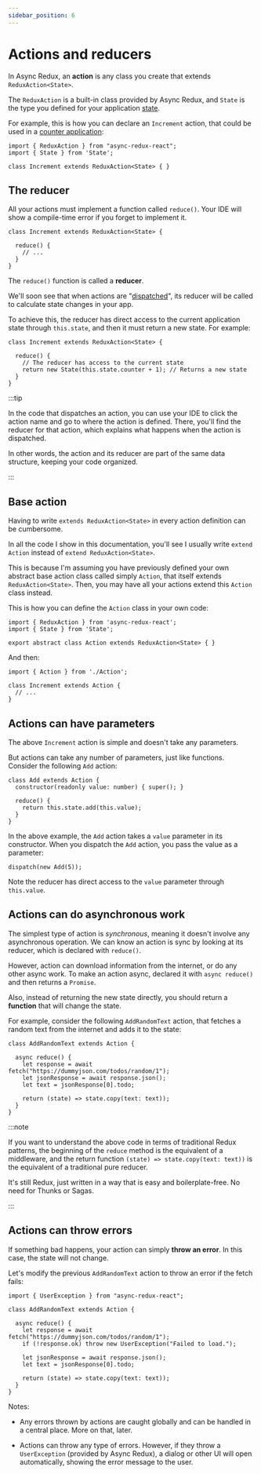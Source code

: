 ```yaml
---
sidebar_position: 6
---
```


# Actions and reducers

In Async Redux, an **action** is any class you create that extends `ReduxAction<State>`.

The `ReduxAction` is a built-in class provided by Async Redux,
and `State` is the type you defined for your application [state](./store-and-state).

For example, this is how you can declare an `Increment` action,
that could be used in a [counter application](./counter-app-examples):

```tsx
import { ReduxAction } from "async-redux-react";
import { State } from 'State';

class Increment extends ReduxAction<State> { }
```

## The reducer

All your actions must implement a function called `reduce()`.
Your IDE will show a compile-time error if you forget to implement it.

```tsx
class Increment extends ReduxAction<State> {

  reduce() { 
    // ... 
  }
}
```

The `reduce()` function is called a **reducer**.

We'll soon see that when actions are "[dispatched](./dispatching-actions)",
its reducer will be called to calculate state changes in your app.

To achieve this, the reducer has direct access to the current application state
through `this.state`, and then it must return a new state. For example:

```tsx
class Increment extends ReduxAction<State> {

  reduce() { 
    // The reducer has access to the current state
    return new State(this.state.counter + 1); // Returns a new state 
  }
}
```

:::tip

In the code that dispatches an action, you can use your IDE to click the action name and go to where
the action is defined. There, you'll find the reducer for that action, which explains what happens 
when the action is dispatched.

In other words, the action and its reducer are part of the same data structure, 
keeping your code organized.

:::

## Base action 

Having to write `extends ReduxAction<State>` in every action definition can be cumbersome.

In all the code I show in this documentation, you'll see I usually write `extend Action`
instead of `extend ReduxAction<State>`.

This is because I'm assuming you have previously defined your own abstract base action class
called simply `Action`, that itself extends `ReduxAction<State>`. Then, you may have all your
actions extend this `Action` class instead.

This is how you can define the `Action` class in your own code:

```tsx 
import { ReduxAction } from 'async-redux-react';
import { State } from 'State';

export abstract class Action extends ReduxAction<State> { }
```

And then:

```tsx
import { Action } from './Action';

class Increment extends Action { 
  // ... 
}
```


## Actions can have parameters

The above `Increment` action is simple and doesn't take any parameters.

But actions can take any number of parameters, just like functions.
Consider the following `Add` action:

```tsx
class Add extends Action {
  constructor(readonly value: number) { super(); }
    
  reduce() {
    return this.state.add(this.value);
  }
}
```

In the above example, the `Add` action takes a `value` parameter in its constructor.
When you dispatch the `Add` action, you pass the value as a parameter:

```tsx
dispatch(new Add(5));
```

Note the reducer has direct access to the `value` parameter through `this.value`.

## Actions can do asynchronous work

The simplest type of action is _synchronous_, meaning it doesn't involve any asynchronous operation.
We can know an action is sync by looking at its reducer, which is declared with `reduce()`.

However, action can download information from the internet, or do any other async work.
To make an action async, declared it with `async reduce()` and then returns a `Promise`.

Also, instead of returning the new state directly, you should return a **function** that
will change the state.

For example, consider the following `AddRandomText` action,
that fetches a random text from the internet and adds it to the state:

```tsx 
class AddRandomText extends Action {

  async reduce() {
    let response = await fetch("https://dummyjson.com/todos/random/1");        
    let jsonResponse = await response.json();
    let text = jsonResponse[0].todo;
     
    return (state) => state.copy(text: text));
  }
} 
``` 

:::note

If you want to understand the above code in terms of traditional Redux patterns,
the beginning of the `reduce` method is the equivalent of a middleware,
and the return function `(state) => state.copy(text: text))` is the equivalent of
a traditional pure reducer.

It's still Redux, just written in a way that is easy and boilerplate-free.
No need for Thunks or Sagas.

:::

## Actions can throw errors

If something bad happens, your action can simply **throw an error**.
In this case, the state will not change.

Let's modify the previous `AddRandomText` action to throw an error if the fetch fails:

```tsx
import { UserException } from "async-redux-react";

class AddRandomText extends Action {

  async reduce() {
    let response = await fetch("https://dummyjson.com/todos/random/1");
    if (!response.ok) throw new UserException("Failed to load.");
    
    let jsonResponse = await response.json();
    let text = jsonResponse[0].todo;
     
    return (state) => state.copy(text: text));
  }
} 
```

Notes:

* Any errors thrown by actions are caught globally and can be handled in a central place.
  More on that, later.

* Actions can throw any type of errors. However, if they throw a `UserException`
  (provided by Async Redux), a dialog or other UI will open automatically, 
  showing the error message to the user.


